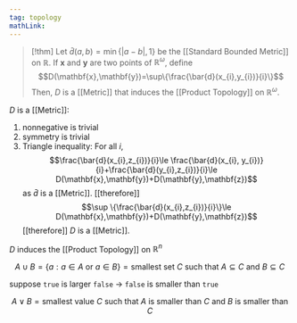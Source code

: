 ```yaml
---
tag: topology
mathLink:
---
```

> [!thm]
> Let $\bar{d}(a,b)=\min\{|a-b|,1\}$ be the [[Standard Bounded Metric]] on $\mathbb{R}$. If $\mathbf{x}$ and $\mathbf{y}$ are two points of $\mathbb{R}^{\omega}$, define
> $$D(\mathbf{x},\mathbf{y})=\sup\{\frac{\bar{d}(x_{i},y_{i})}{i}\}$$
> Then, $D$ is a [[Metric]] that induces the [[Product Topology]] on $\mathbb{R}^{\omega}$.

$D$ is a [[Metric]]:
1. nonnegative is trivial
2. symmetry is trivial
3. Triangle inequality:
For all $i$, 
$$\frac{\bar{d}(x_{i},z_{i})}{i}\le \frac{\bar{d}(x_{i}, y_{i})}{i}+\frac{\bar{d}(y_{i},z_{i})}{i}\le D(\mathbf{x},\mathbf{y})+D(\mathbf{y},\mathbf{z})$$
as $\bar{d}$ is a [[Metric]]. [[therefore]]
$$\sup \{\frac{\bar{d}(x_{i},z_{i})}{i}\}\le D(\mathbf{x},\mathbf{y})+D(\mathbf{y},\mathbf{z})$$
[[therefore]] $D$ is a [[Metric]].

$D$ induces the [[Product Topology]] on $\mathbb{R}^n$


$$A\cup B=\{a:a\in A\text{ or }a\in B\}=\text{smallest set }C \text{ such that }A\subseteq C \text{ and }B\subseteq C$$

suppose $\texttt{true}$ is larger $\texttt{false}$ -> $\texttt{false}$ is smaller than $\texttt{true}$


$$A\lor B=\text{smallest value }C \text{ such that }A \text{ is smaller than }C \text{ and }B \text{ is smaller than }C$$
